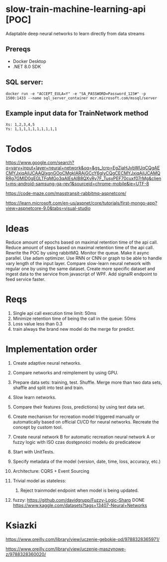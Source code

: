 # slow-train-machine-learning-api [POC]
Adaptable deep neural networks to learn directly from data streams
## Prereqs
- Docker Desktop
- .NET 8.0 SDK

## SQL server:
```
docker run -e "ACCEPT_EULA=Y" -e "SA_PASSWORD=Password_123#" -p 1500:1433 --name sql_server_container mcr.microsoft.com/mssql/server

```
## Example input data for TrainNetwork method
```
Xs: 1,2,3,4,5
Ys: 1,1,1,1,1,1,1,1,1,1
```

# Todos
https://www.google.com/search?q=vary+input+layer+neural+network&oq=&gs_lcrp=EgZjaHJvbWUqCQgAECMYJxjqAjIJCAAQIxgnGOoCMgkIARAjGCcY6gIyCQgCECMYJxjqAjIJCAMQRRg7GMID0gEGLTFqMGo3qAIEsAIB8QXvRy7F_TusyPEF70cuxf07rMg&client=ms-android-samsung-ga-rev1&sourceid=chrome-mobile&ie=UTF-8

https://code-maze.com/masstransit-rabbitmq-aspnetcore/

https://learn.microsoft.com/en-us/aspnet/core/tutorials/first-mongo-app?view=aspnetcore-9.0&tabs=visual-studio

# Ideas
Reduce amount of epochs based on maximal retention time of the api call.
Reduce amount of steps based on maximal retention time of the api call.
Rewrite the POC by using rabbitMQ. Monitor the queue. Make it async parallel.
Use adam optimizer.
Use RNN or CNN or graph to be able to handle vary length of the input layer.
Compare slow-learn neural network with regular one by using the same dataset.
Create more specific dataset and ingest data to the service from javascript of WPF.
Add signalR endpoint to feed service faster.

# Reqs
1. Single api call execution time limit: 50ms
2. Minimize retention time of being the call in the queue: 50ms
3. Loss value less than 0.3
4. train always the brand new model  do the merge for predict.
   
# Implementation order
1. Create adaptive neural networks.
2. Compare networks and reimplement by using GPU.
3. Prepare data sets: training, test. Shuffle. Merge more than two data sets, shaffle and split into test and train.
4. Slow learn networks.
5. Compare their features (loss, predictions) by using test data set.
6. Create mechanism for recreation model triggered manually or automatically based on official CI/CD for neural networks. Recreate the concept by custom tool.
7. Create neural network B for automatic recreation neural network A or fuzzy logic with ISO czas dostępności modelu do predicateow 
8. Start with UnitTests.
10. Specify metadata of the model (version, date, time, loss, accuracy, etc.)
11. Architecture: CQRS + Event Sourcing
12. Trivial model as stateless:
	1. Reject trainmodel endpoint when model is being updated.

 13. fuzzy: 
https://github.com/davidgrupp/Fuzzy-Logic-Sharp DONE
https://www.kaggle.com/datasets?tags=13407-Neural+Networks


 # Ksiazki
 https://www.oreilly.com/library/view/uczenie-gebokie-od/9788328365971/

 https://www.oreilly.com/library/view/uczenie-maszynowe-z/9788328360020/
